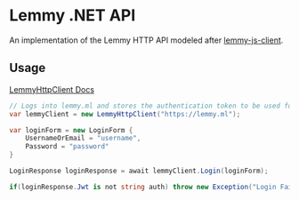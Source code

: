 # Lemmy .NET API

An implementation of the Lemmy HTTP API modeled after [lemmy-js-client](https://github.com/LemmyNet/lemmy-js-client).

## Usage
[LemmyHttpClient Docs](xref:dotNETLemmy.API.LemmyHttpClient)

```csharp
// Logs into lemmy.ml and stores the authentication token to be used for further requests
var lemmyClient = new LemmyHttpClient("https://lemmy.ml");

var loginForm = new LoginForm {
    UsernameOrEmail = "username",
    Password = "password"
}

LoginResponse loginResponse = await lemmyClient.Login(loginForm);

if(loginResponse.Jwt is not string auth) throw new Exception("Login Failed");
```
